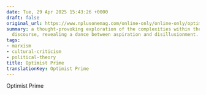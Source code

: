 ```yaml
---
date: Tue, 29 Apr 2025 15:43:26 +0000
draft: false
original_url: https://www.nplusonemag.com/online-only/online-only/optimist-prime/
summary: a thought-provoking exploration of the complexities within the leftist intellectual
  discourse, revealing a dance between aspiration and disillusionment.
tags:
- marxism
- cultural-criticism
- political-theory
title: Optimist Prime
translationKey: Optimist Prime
---
```


Optimist Prime
